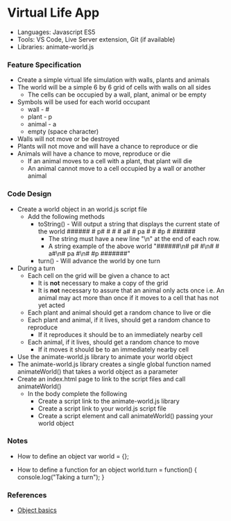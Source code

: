 
# Virtual Life App

* Languages: Javascript ES5
* Tools: VS Code, Live Server extension, Git (if available)
* Libraries: animate-world.js

### Feature Specification

* Create a simple virtual life simulation with walls, plants and animals
* The world will be a simple 6 by 6 grid of cells with walls on all sides
	* The cells can be occupied by a wall, plant, animal or be empty
* Symbols will be used for each world occupant
	* wall - #
	* plant - p
	* animal - a
	* empty (space character)
* Walls will not move or be destroyed
* Plants will not move and will have a chance to reproduce or die
* Animals will have a chance to move, reproduce or die
	* If an animal moves to a cell with a plant, that plant will die
	* An animal cannot move to a cell occupied by a wall or another animal

### Code Design

* Create a world object in an world.js script file
	* Add the following methods
		* toString() - Will output a string that displays the current state of the world
				######
				# p# #
				# # a#
				# pa #
				# #p #
				######
			* The string must have a new line "\n" at the end of each row.
			* A string example of the above world
					"######\n# p# #\n# # a#\n# pa #\n# #p #######"
		* turn() - Will advance the world by one turn
* During a turn
	* Each cell on the grid will be given a chance to act
		* It is **not** necessary to make a copy of the grid
		* It is **not** necessary to assure that an animal only acts once
				i.e. An animal may act more than once if it moves to a cell that has not yet acted
	* Each plant and animal should get a random chance to live or die
	* Each plant and animal, if it lives, should get a random chance to reproduce
		* If it reproduces it should be to an immediately nearby cell
	* Each animal, if it lives, should get a random chance to move
		* If it moves it should be to an immediately nearby cell
* Use the animate-world.js library to animate your world object
* The animate-world.js library creates a single global function named animateWorld() that takes a world object as a parameter
* Create an index.html page to link to the script files and call animateWorld()
	* In the body complete the following
		* Create a script link to the animate-world.js library
		* Create a script link to your world.js script file
		* Create a script element and call animateWorld() passing your world object
				<body>
					<script src="http://redrockcodecamp.org/educationMaterials/workbenchProjects/phase-i/virtual-life-01-app/animate-world.js"></script>
					<script src="world.js"></script>
					<script>
						animateWorld(world)
					</script>
				</body>

### Notes

* How to define an object
		var world = {};

* How to define a function for an object
		world.turn = function() {
			console.log("Taking a turn");
		}

### References

* [Object basics](http://redrockcodecamp.org/docs/javascript/developer.mozilla.org/en-US/docs/Learn/JavaScript/Objects/Basics.html)